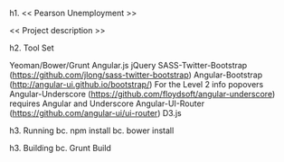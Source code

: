 h1. << Pearson Unemployment >>

<< Project description >>

h2. Tool Set

Yeoman/Bower/Grunt
Angular.js
jQuery
SASS-Twitter-Bootstrap (https://github.com/jlong/sass-twitter-bootstrap) 
Angular-Bootstrap (http://angular-ui.github.io/bootstrap/) For the Level 2 info popovers
Angular-Underscore (https://github.com/floydsoft/angular-underscore) requires Angular and Underscore
Angular-UI-Router (https://github.com/angular-ui/ui-router)
D3.js

h3. Running
bc. npm install
bc. bower install

h3. Building
bc. Grunt Build
